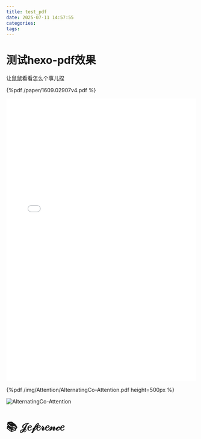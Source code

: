 ```yaml
---
title: test_pdf
date: 2025-07-11 14:57:55
categories:
tags:
---
```


# 测试hexo-pdf效果

让鼠鼠看看怎么个事儿捏

<!-- more -->

{%pdf /paper/1609.02907v4.pdf %}

<embed src="/paper/1609.02907v4.pdf" width="100%" height="750" type="application/pdf">

{%pdf  /img/Attention/AlternatingCo-Attention.pdf height=500px %}

<img src="/img/Attention/AttentionViaAttention.png" alt="AlternatingCo-Attention" style="max-width: 60%; height: auto;">


# 📚 𝒥𝑒𝒻𝑒𝓇𝑒𝓃𝒸𝑒